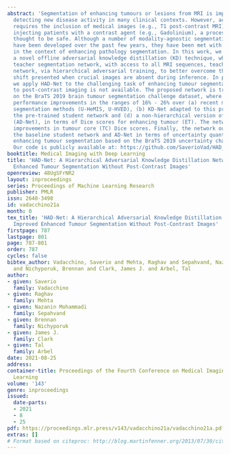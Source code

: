 ```yaml
---
abstract: 'Segmentation of enhancing tumours or lesions from MRI is important for
  detecting new disease activity in many clinical contexts. However, accurate segmentation
  requires the inclusion of medical images (e.g., T1 post-contrast MRI) acquired after
  injecting patients with a contrast agent (e.g., Gadolinium), a process no longer
  thought to be safe. Although a number of modality-agnostic segmentation networks
  have been developed over the past few years, they have been met with limited success
  in the context of enhancing pathology segmentation. In this work, we present HAD-Net,
  a novel offline adversarial knowledge distillation (KD) technique, whereby a pre-trained
  teacher segmentation network, with access to all MRI sequences, teaches a student
  network, via hierarchical adversarial training, to better overcome the large domain
  shift presented when crucial images are absent during inference. In particular,
  we apply HAD-Net to the challenging task of enhancing tumour segmentation when access
  to post-contrast imaging is not available. The proposed network is trained and tested
  on the BraTS 2019 brain tumour segmentation challenge dataset, where it achieves
  performance improvements in the ranges of 16% - 26% over (a) recent modality-agnostic
  segmentation methods (U-HeMIS, U-HVED), (b) KD-Net adapted to this problem, (c)
  the pre-trained student network and (d) a non-hierarchical version of the network
  (AD-Net), in terms of Dice scores for enhancing tumour (ET). The network also shows
  improvements in tumour core (TC) Dice scores. Finally, the network outperforms both
  the baseline student network and AD-Net in terms of uncertainty quantification for
  enhancing tumour segmentation based on the BraTS 2019 uncertainty challenge metrics.
  Our code is publicly available at: https://github.com/SaverioVad/HAD_Net'
booktitle: Medical Imaging with Deep Learning
title: 'HAD-Net: A Hierarchical Adversarial Knowledge Distillation Network for Improved
  Enhanced Tumour Segmentation Without Post-Contrast Images'
openreview: 48UgSFrNR2
layout: inproceedings
series: Proceedings of Machine Learning Research
publisher: PMLR
issn: 2640-3498
id: vadacchino21a
month: 0
tex_title: 'HAD-Net: A Hierarchical Adversarial Knowledge Distillation Network for
  Improved Enhanced Tumour Segmentation Without Post-Contrast Images'
firstpage: 787
lastpage: 801
page: 787-801
order: 787
cycles: false
bibtex_author: Vadacchino, Saverio and Mehta, Raghav and Sepahvand, Nazanin Mohammadi
  and Nichyporuk, Brennan and Clark, James J. and Arbel, Tal
author:
- given: Saverio
  family: Vadacchino
- given: Raghav
  family: Mehta
- given: Nazanin Mohammadi
  family: Sepahvand
- given: Brennan
  family: Nichyporuk
- given: James J.
  family: Clark
- given: Tal
  family: Arbel
date: 2021-08-25
address:
container-title: Proceedings of the Fourth Conference on Medical Imaging with Deep
  Learning
volume: '143'
genre: inproceedings
issued:
  date-parts:
  - 2021
  - 8
  - 25
pdf: https://proceedings.mlr.press/v143/vadacchino21a/vadacchino21a.pdf
extras: []
# Format based on citeproc: http://blog.martinfenner.org/2013/07/30/citeproc-yaml-for-bibliographies/
---
```

